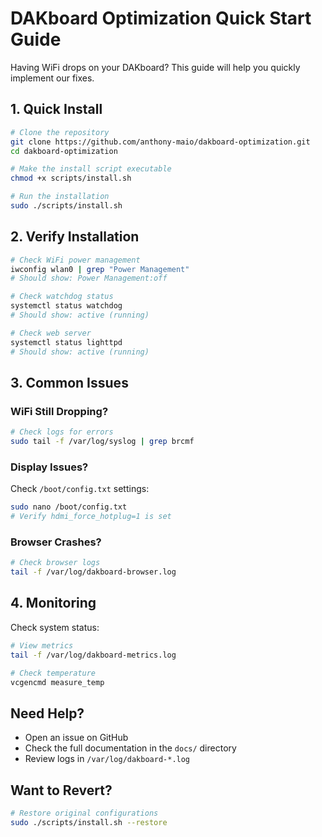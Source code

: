 # DAKboard Optimization Quick Start Guide

Having WiFi drops on your DAKboard? This guide will help you quickly implement our fixes.

## 1. Quick Install
```bash
# Clone the repository
git clone https://github.com/anthony-maio/dakboard-optimization.git
cd dakboard-optimization

# Make the install script executable
chmod +x scripts/install.sh

# Run the installation
sudo ./scripts/install.sh
```

## 2. Verify Installation
```bash
# Check WiFi power management
iwconfig wlan0 | grep "Power Management"
# Should show: Power Management:off

# Check watchdog status
systemctl status watchdog
# Should show: active (running)

# Check web server
systemctl status lighttpd
# Should show: active (running)
```

## 3. Common Issues

### WiFi Still Dropping?
```bash
# Check logs for errors
sudo tail -f /var/log/syslog | grep brcmf
```

### Display Issues?
Check `/boot/config.txt` settings:
```bash
sudo nano /boot/config.txt
# Verify hdmi_force_hotplug=1 is set
```

### Browser Crashes?
```bash
# Check browser logs
tail -f /var/log/dakboard-browser.log
```

## 4. Monitoring

Check system status:
```bash
# View metrics
tail -f /var/log/dakboard-metrics.log

# Check temperature
vcgencmd measure_temp
```

## Need Help?
- Open an issue on GitHub
- Check the full documentation in the `docs/` directory
- Review logs in `/var/log/dakboard-*.log`

## Want to Revert?
```bash
# Restore original configurations
sudo ./scripts/install.sh --restore
```
